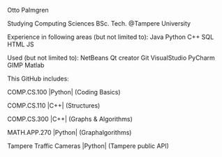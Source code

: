 Otto Palmgren

Studying Computing Sciences BSc. Tech.  @Tampere University

Experience in following areas (but not limited to):
Java
Python
C++
SQL
HTML
JS

Used (but not limited to):
NetBeans
Qt creator
Git
VisualStudio
PyCharm
GIMP
Matlab


This GitHub includes:

COMP.CS.100 |Python| (Coding Basics)

COMP.CS.110 |C++| (Structures)

COMP.CS.300 |C++| (Graphs & Algorithms)

MATH.APP.270 |Python| (Graphalgorithms)

Tampere Traffic Cameras |Python| (Tampere public API)
